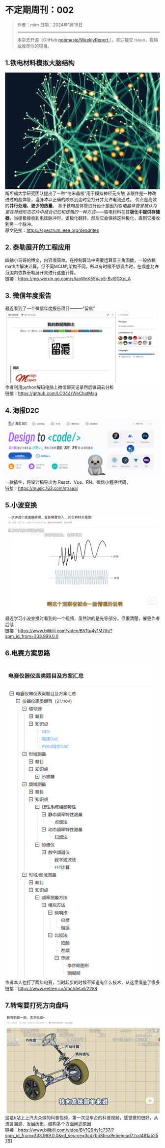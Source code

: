 # 不定期周刊：002

 
> 作者：mlm
> 日期：2024年1月19日
> ***
> 本杂志开源（GitHub:[nobmaste/WeeklyReport ](https://github.com/nobmaste/WeeklyReport)），欢迎提交 issue，投稿或推荐你的项目。
## 1.铁电材料模拟大脑结构
![截图1](https://github.com/nobmaste/WeeklyReport/blob/main/dcos/issue-002/img/shutu.jpg)
斯坦福大学研究团队提出了一种“纳米晶核”用于模拟神经元突触
该器件是一种改进过的晶体管，当脉冲以正确的顺序到达时会打开并允许电流通过。
优点是高效的**并行处理、更少的热量**。
基于铁电晶体管进行设计是因为铁*电晶体管曾被认为是在神经形态芯片中结合记忆和逻辑的一种方式*——铁电材料在其**极化中提供存储器**，当栅极接收到电压脉冲时，该极化翻转，然后它会保持这种极化，直到它接收到另一个脉冲。<br>
原文链接：https://spectrum.ieee.org/dendrites
## 2. 泰勒展开的工程应用
四轴小马哥的博文，内容很简单。在控制算法中需要运算反三角函数，一般依赖math库解决计算，但不同MCU的架构不同，所以有时候不想调库时，在误差允许范围内依靠泰勒展开来进行这些计算。<br>
链接：https://mp.weixin.qq.com/s/iaoWnK55VJp5-Bvl9GXpLA
## 3. 微信年度报告
最近看到了一个微信年度报告项目———“留痕”<br>
![截图2](https://github.com/nobmaste/WeeklyReport/blob/main/dcos/issue-002/img/1.png)<br>
作者利用python解码电脑上微信聊天记录然后做词云分析<br>
链接：https://github.com/LC044/WeChatMsg
## 4. 海报D2C
![截图3](https://github.com/nobmaste/WeeklyReport/blob/main/dcos/issue-002/img/2.png)<br>
一款插件，将设计稿导出为 React、Vue、RN、微信小程序代码。<br>
链接：https://music.163.com/st/seal
## 5.小波变换
![截图4](https://github.com/nobmaste/WeeklyReport/blob/main/dcos/issue-002/img/3.png)<br>
最近学习小波变换时看到的一个视频，虽然讲的是先导部分，但很清楚，催更作者后续<br>
链接：https://www.bilibili.com/video/BV1tu4y1M7th/?spm_id_from=333.999.0.0
## 6.电赛方案思路
![截图4](https://github.com/nobmaste/WeeklyReport/blob/main/dcos/issue-002/img/4.png)<br>
作者本人也打了两年电赛，当时起步的时候不知道有什么技术，从这里借鉴了很多<br>
链接：https://www.eetree.cn/doc/detail/2288
## 7.转弯要打死方向盘吗
![截图4](https://github.com/nobmaste/WeeklyReport/blob/main/dcos/issue-002/img/5.png)<br>
这是b站上上汽大众做的科普视频，第一次见车企的科普视频，感觉做的很好，从流言溯源、发展历史、结构多个方面阐述原因<br>
链接：https://www.bilibili.com/video/BV1Q94y1c737/?spm_id_from=333.999.0.0&vd_source=3cd7bb8bea9e5e5ead72cd461a525781